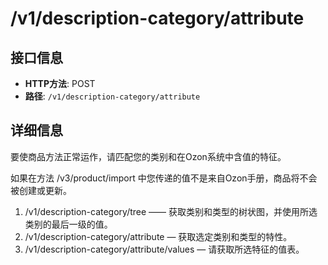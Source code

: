 # /v1/description-category/attribute

## 接口信息

- **HTTP方法**: POST
- **路径**: `/v1/description-category/attribute`

## 详细信息

  
要使商品方法正常运作，请匹配您的类别和在Ozon系统中含值的特征。

如果在方法 /v3/product/import 中您传递的值不是来自Ozon手册，商品将不会被创建或更新。

  1. /v1/description-category/tree —— 获取类别和类型的树状图，并使用所选类别的最后一级的值。
  2. /v1/description-category/attribute — 获取选定类别和类型的特性。
  3. /v1/description-category/attribute/values — 请获取所选特征的值表。


